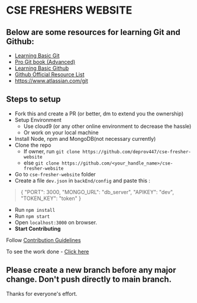# CSE FRESHERS WEBSITE

## Below are some resources for learning Git and Github:

- [Learning Basic Git](https://youtu.be/USjZcfj8yxE)
- [Pro Git book (Advanced)](https://www.pdfdrive.com/download.pdf?id=33757865&h=4efc2ba84a36e4a3fbef1e962524a10e&u=cache&ext=pdf)
- [Learning Basic Github](https://youtu.be/nhNq2kIvi9s)
- [Github Official Resource List](https://try.github.io/)
- https://www.atlassian.com/git

## Steps to setup

- Fork this and create a PR (or better, dm to extend you the ownership)
- Setup Environment
  - Use cloud9 (or any other online environment to decrease the hassle)
  - Or work on your local machine
- Install Node, npm and MongoDB(not necessary currently)
- Clone the repo
  - If owner, run `git clone https://github.com/deprov447/cse-fresher-website`
  - else `git clone https://github.com/<your_handle_name>/cse-fresher-website`
- Go to `cse-fresher-website` folder
- Create a file `dev.json` in `backEnd/config` and paste this :

> {
> "PORT": 3000,
> "MONGO_URL": "db_server",
> "APIKEY": "dev",
> "TOKEN_KEY": "token"
> }

- Run `npm install`
- Run `npm start`
- Open `localhost:3000` on browser.
- **Start Contributing**

Follow [Contribution Guidelines](https://github.com/deprov447/cse-fresher-website/blob/master/CONTRIBUTING.md)

To see the work done - [Click here](https://ancient-coast-19809.herokuapp.com/)

## Please create a new branch before any major change. Don't push directly to main branch.

Thanks for everyone's effort.
